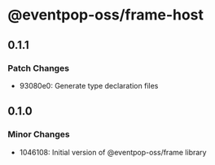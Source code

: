# @eventpop-oss/frame-host

## 0.1.1

### Patch Changes

- 93080e0: Generate type declaration files

## 0.1.0

### Minor Changes

- 1046108: Initial version of @eventpop-oss/frame library
